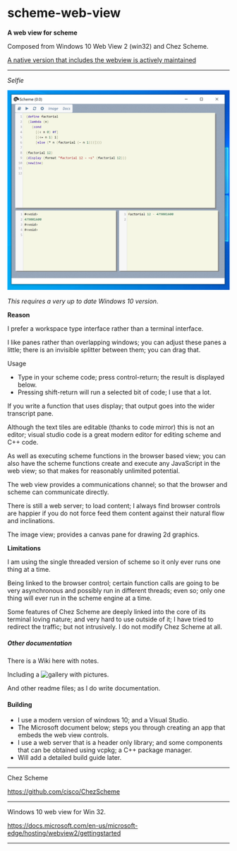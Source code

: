 # scheme-web-view
**A web view for scheme** 

Composed from Windows 10 Web View 2 (win32) and Chez Scheme.


[A native version that includes the webview is actively maintained](https://github.com/alban-read/Scheme-Windows-Tiled-Shell)

-------

*Selfie* 

![Selfie](assets/Selfie.png)



*This requires a very up to date Windows 10 version.*

**Reason**

I prefer a workspace type interface rather than a terminal interface.

I like panes rather than overlapping windows; you can adjust these panes a little; there is an invisible splitter between them; you can drag that.

Usage

- Type in your scheme code; press control-return; the result is displayed below.
- Pressing shift-return will run a selected bit of code; I use that a lot.


If you write a function that uses display; that output goes into the wider transcript pane.

Although the text tiles are editable (thanks to code mirror) this is not an editor; visual studio code is a great modern editor for editing scheme and C++ code.

As well as executing scheme functions in the browser based view; you can also have the scheme functions create and execute any JavaScript in the web view; so that makes for reasonably unlimited potential.

The web view provides a communications channel; so that the browser and scheme can communicate directly.

There is still a web server; to load content; I always find browser controls are happier if you do not force feed them content against their natural flow and inclinations.

The image view; provides a canvas pane for drawing 2d graphics.

**Limitations**

I am using the single threaded version of scheme so it only ever runs one thing at a time. 

Being linked to the browser control; certain function calls are going to be very asynchronous and possibly run in different threads; even so; only one thing will ever run in the scheme engine at a time.

Some features of Chez Scheme are deeply linked into the core of its terminal loving nature; and very hard to use outside of it; I have tried to redirect the traffic; but not intrusively.  I do not modify Chez Scheme at all.

##### Other documentation

There is a Wiki here with notes.

Including a ![gallery](https://github.com/alban-read/scheme-web-view/wiki/Gallery) with pictures. 


And other readme files; as I do write documentation.

#### Building

- I use a modern version of windows 10; and a Visual Studio.
- The Microsoft document below; steps you through creating an app that embeds the web view controls.
- I use a web server that is a header only library; and some components that can be obtained using vcpkg; a C++ package manager.
- Will add a detailed build guide later.

------

Chez Scheme

https://github.com/cisco/ChezScheme

---

Windows 10 web view for Win 32.

https://docs.microsoft.com/en-us/microsoft-edge/hosting/webview2/gettingstarted

-----

